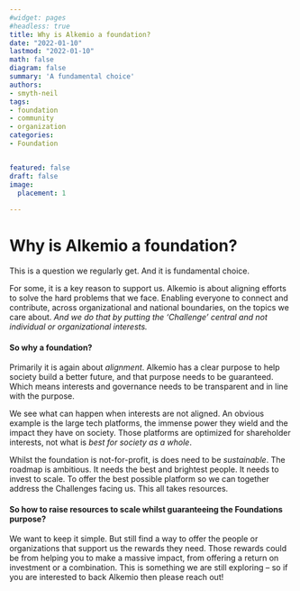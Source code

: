 ```yaml
---
#widget: pages
#headless: true
title: Why is Alkemio a foundation?
date: "2022-01-10"
lastmod: "2022-01-10"
math: false
diagram: false
summary: 'A fundamental choice'
authors:
- smyth-neil
tags:
- foundation 
- community
- organization
categories:
- Foundation


featured: false
draft: false
image:
  placement: 1
  
---
```


# Why is Alkemio a foundation?

This is a question we regularly get. And it is fundamental choice.

For some, it is a key reason to support us. Alkemio is about aligning efforts to solve the hard problems that we face. Enabling everyone to connect and contribute, across organizational and national boundaries, on the topics we care about. *And we do that by putting the ‘Challenge’ central and not individual or organizational interests.*

#### So why a foundation?

Primarily it is again about *alignment*. Alkemio has a clear purpose to help society build a better future, and that purpose needs to be guaranteed. Which means interests and governance needs to be transparent and in line with the purpose.

We see what can happen when interests are not aligned. An obvious example is the large tech platforms, the immense power they wield and the impact they have on society. Those platforms are optimized for shareholder interests, not what is *best for society as a whole*.

Whilst the foundation is not-for-profit, is does need to be *sustainable*. The roadmap is ambitious. It needs the best and brightest people. It needs to invest to scale. To offer the best possible platform so we can together address the Challenges facing us. This all takes resources.

#### So how to raise resources to scale whilst guaranteeing the Foundations purpose?

We want to keep it simple. But still find a way to offer the people or organizations that support us the rewards they need. Those rewards could be from helping you to make a massive impact, from offering a return on investment or a combination. This is something we are still exploring – so if you are interested to back Alkemio then please reach out!